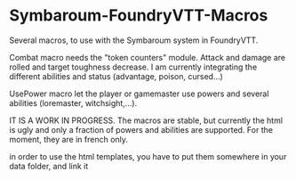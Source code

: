 # Symbaroum-FoundryVTT-Macros

Several macros, to use with the Symbaroum system in FoundryVTT.

Combat macro needs the "token counters" module.
Attack and damage are rolled and target toughness decrease. I am currently integrating the different abilities and status (advantage, poison, cursed...)

UsePower macro let the player or gamemaster use powers and several abilities (loremaster, witchsight,...). 

IT IS A WORK IN PROGRESS. The macros are stable, but currently the html is ugly and only a fraction of powers and abilities are supported.
For the moment, they are in french only.

in order to use the html templates, you have to put them somewhere in your data folder, and link it 